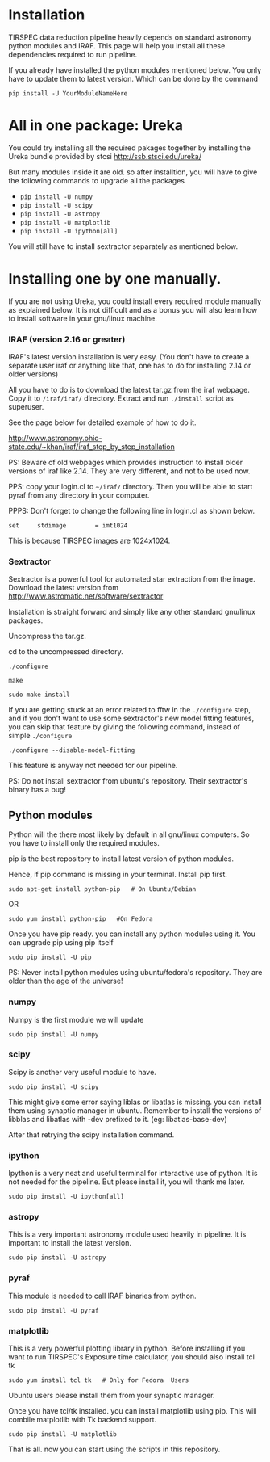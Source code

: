 # Installation

TIRSPEC data reduction pipeline heavily depends on standard astronomy python modules and IRAF. This page will help you install all these dependencies required to run pipeline.

If you already have installed the python modules mentioned below. You only have to update them to latest version. Which can be done by the command 

`pip install -U YourModuleNameHere`

# All in one package: Ureka
You could try installing all the required pakages together by installing the Ureka bundle provided by stcsi  http://ssb.stsci.edu/ureka/

But many modules inside it are old. so after installtion, you will have to give the following commands to upgrade all the packages

* `pip install -U numpy`
* `pip install -U scipy`
* `pip install -U astropy`
* `pip install -U matplotlib`
* `pip install -U ipython[all]`

You will still have to install sextractor separately as mentioned below.


# Installing one by one manually.
If you are not using Ureka, you could install every required module manually as explained below. It is not difficult and as a bonus you will also learn how to install software in your gnu/linux machine.

### IRAF (version 2.16 or greater)
IRAF's latest version installation is very easy. (You don't have to create a separate user iraf or anything like that, one has to do for installing 2.14 or older versions)

All you have to do is to download the latest tar.gz from the iraf webpage.
Copy it to `/iraf/iraf/` directory.
Extract and run `./install` script as superuser.

See the page below for detailed example of how to do it.

http://www.astronomy.ohio-state.edu/~khan/iraf/iraf_step_by_step_installation

PS: Beware of old webpages which provides instruction to install older versions of iraf like 2.14. They are very different, and not to be used now.

PPS: copy your login.cl to `~/iraf/` directory. Then you will be able to start pyraf from any directory in your computer.

PPPS: Don't forget to change the following line in login.cl as shown below.

`set     stdimage        = imt1024`

This is because TIRSPEC images are 1024x1024.

### Sextractor
Sextractor is a powerful tool for automated star extraction from the image.
Download the latest version from http://www.astromatic.net/software/sextractor

Installation is straight forward and simply like any other standard gnu/linux packages.

Uncompress the tar.gz.

cd to the uncompressed directory.

`./configure`

`make`

`sudo make install`

If you are getting stuck at an error related to fftw in the `./configure` step, and if you don't want to use some sextractor's new model fitting features, you can skip that feature by giving the following command, instead of simple `./configure`

`./configure --disable-model-fitting`

 This feature is anyway not needed for our pipeline.

PS: Do not install sextractor from ubuntu's repository. Their sextractor's binary has a bug!

## Python modules
Python will the there most likely by default in all gnu/linux computers. So you have to install only the required modules.

pip is the best repository to install latest version of python modules.

Hence, if pip command is missing in your terminal. Install pip first.

`sudo apt-get install python-pip   # On Ubuntu/Debian`

 OR

`sudo yum install python-pip   #On Fedora `

Once you have pip ready. you can install any python modules using it.
You can upgrade pip using pip itself

`sudo pip install -U pip`

PS: Never install python modules using ubuntu/fedora's repository. They are older than the age of the universe!

### numpy
Numpy is the first module we will update

`sudo pip install -U numpy`

### scipy
Scipy is another very useful module to have.

`sudo pip install -U scipy`

This might give some error saying liblas or libatlas is missing.
you can install them using synaptic manager in ubuntu. Remember to install the versions of libblas and libatlas with -dev prefixed to it. (eg: libatlas-base-dev)

After that retrying the scipy installation command.

### ipython
Ipython is a very neat and useful terminal for interactive use of python. It is not needed for the pipeline. But please install it, you will thank me later.

`sudo pip install -U ipython[all]`

### astropy
This is a very important astronomy module used heavily in pipeline. It is important to install the latest version.

`sudo pip install -U astropy`

### pyraf
This module is needed to call IRAF binaries from python.

`sudo pip install -U pyraf`

### matplotlib
This is a very powerful plotting library in python. Before installing if you want to run TIRSPEC's Exposure time calculator, you should also install tcl tk

`sudo yum install tcl tk   # Only for Fedora  Users`

Ubuntu users please install them from your synaptic manager.

Once you have tcl/tk installed. you can install matplotlib using pip. This will combile matplotlib with Tk backend support.

`sudo pip install -U matplotlib`


That is all. now you can start using the scripts in this repository.
